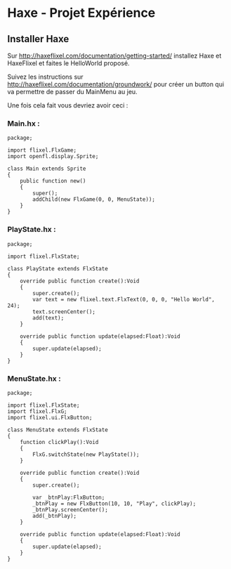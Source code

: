 # Haxe - Projet Expérience

## Installer Haxe

Sur http://haxeflixel.com/documentation/getting-started/ installez Haxe et HaxeFlixel
et faites le HelloWorld proposé.

Suivez les instructions sur http://haxeflixel.com/documentation/groundwork/ pour créer un button qui va permettre de passer du MainMenu au jeu.

Une fois cela fait vous devriez avoir ceci :

### Main.hx :

    package;

    import flixel.FlxGame;
    import openfl.display.Sprite;

    class Main extends Sprite
    {
        public function new()
        {
            super();
            addChild(new FlxGame(0, 0, MenuState));
        }
    }


### PlayState.hx :

    package;

    import flixel.FlxState;

    class PlayState extends FlxState
    {
        override public function create():Void
        {
            super.create();
            var text = new flixel.text.FlxText(0, 0, 0, "Hello World", 24);
            text.screenCenter();
            add(text);
        }

        override public function update(elapsed:Float):Void
        {
            super.update(elapsed);
        }
    }


### MenuState.hx :

    package;

    import flixel.FlxState;
    import flixel.FlxG;
    import flixel.ui.FlxButton;

    class MenuState extends FlxState
    {
        function clickPlay():Void
        {
            FlxG.switchState(new PlayState());
        }

        override public function create():Void
        {
            super.create();
            
            var _btnPlay:FlxButton;
            _btnPlay = new FlxButton(10, 10, "Play", clickPlay);
            _btnPlay.screenCenter();
            add(_btnPlay);
        }

        override public function update(elapsed:Float):Void
        {
            super.update(elapsed);
        }
    }
